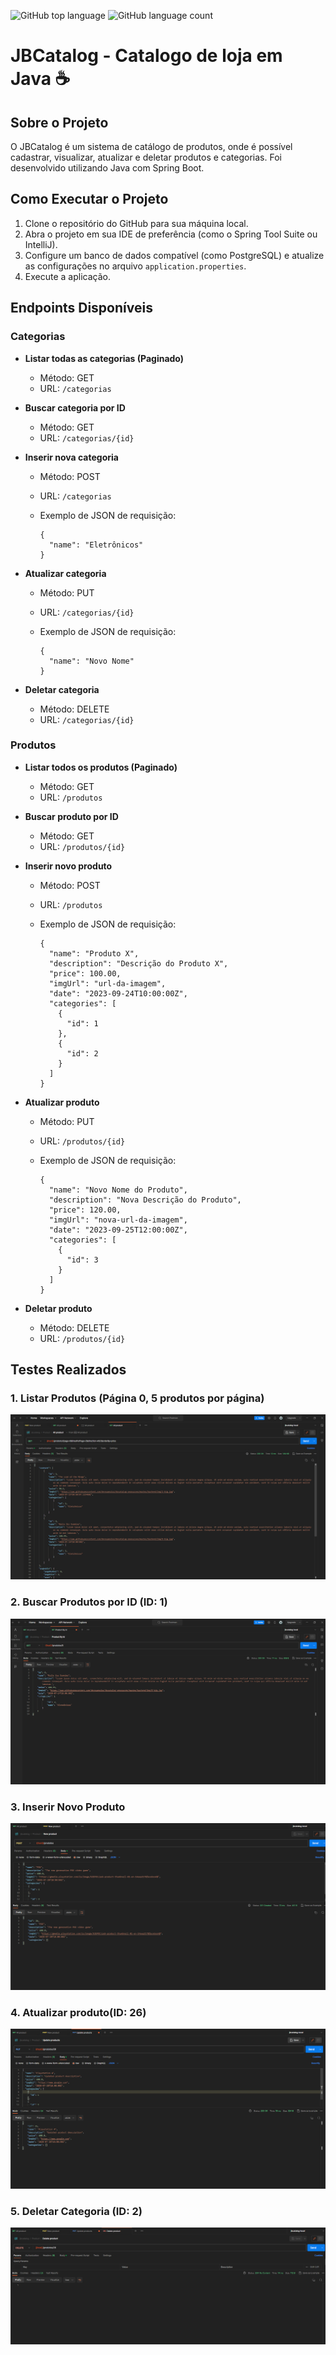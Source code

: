 ![GitHub top language](https://img.shields.io/github/languages/top/JoaoSBarbosa/catalog-javaspring) ![GitHub language count](https://img.shields.io/github/languages/count/JoaoSBarbosa/catalog-javaspring)


# JBCatalog - Catalogo de loja em Java ☕

## Sobre o Projeto

O JBCatalog é um sistema de catálogo de produtos, onde é possível cadastrar, visualizar, atualizar e deletar produtos e categorias. Foi desenvolvido utilizando Java com Spring Boot.

## Como Executar o Projeto

1. Clone o repositório do GitHub para sua máquina local.
2. Abra o projeto em sua IDE de preferência (como o Spring Tool Suite ou IntelliJ).
3. Configure um banco de dados compatível (como PostgreSQL) e atualize as configurações no arquivo `application.properties`.
4. Execute a aplicação.

## Endpoints Disponíveis

### Categorias

- **Listar todas as categorias (Paginado)**

  - Método: GET
  - URL: `/categorias`

- **Buscar categoria por ID**

  - Método: GET
  - URL: `/categorias/{id}`

- **Inserir nova categoria**

  - Método: POST

  - URL: `/categorias`

  - Exemplo de JSON de requisição:

    ```
    {
      "name": "Eletrônicos"
    }
    ```

- **Atualizar categoria**

  - Método: PUT

  - URL: `/categorias/{id}`

  - Exemplo de JSON de requisição:

    ```
    {
      "name": "Novo Nome"
    }
    ```

- **Deletar categoria**

  - Método: DELETE
  - URL: `/categorias/{id}`

### Produtos

- **Listar todos os produtos (Paginado)**

  - Método: GET
  - URL: `/produtos`

- **Buscar produto por ID**

  - Método: GET
  - URL: `/produtos/{id}`

- **Inserir novo produto**

  - Método: POST

  - URL: `/produtos`

  - Exemplo de JSON de requisição:

    ```
    {
      "name": "Produto X",
      "description": "Descrição do Produto X",
      "price": 100.00,
      "imgUrl": "url-da-imagem",
      "date": "2023-09-24T10:00:00Z",
      "categories": [
        {
          "id": 1
        },
        {
          "id": 2
        }
      ]
    }
    ```

- **Atualizar produto**

  - Método: PUT

  - URL: `/produtos/{id}`

  - Exemplo de JSON de requisição:

    ```
    {
      "name": "Novo Nome do Produto",
      "description": "Nova Descrição do Produto",
      "price": 120.00,
      "imgUrl": "nova-url-da-imagem",
      "date": "2023-09-25T12:00:00Z",
      "categories": [
        {
          "id": 3
        }
      ]
    }
    ```

- **Deletar produto**

  - Método: DELETE
  - URL: `/produtos/{id}`

## Testes Realizados

### 1. Listar Produtos (Página 0, 5 produtos por página)

![Listar Categorias](./backend/src/main/resources/img/print1.png)

### 2. Buscar Produtos por ID (ID: 1)

![Buscar Categoria por ID](./backend/src/main/resources/img/print2.png)

### 3. Inserir Novo Produto

![Inserir Nova Categoria](./backend/src/main/resources/img/print3.png)

### 4. Atualizar produto(ID: 26)

![Atualizar Categoria](./backend/src/main/resources/img/update.png)

### 5. Deletar Categoria (ID: 2)

![Deletar Categoria](./backend/src/main/resources/img/print5.png)

